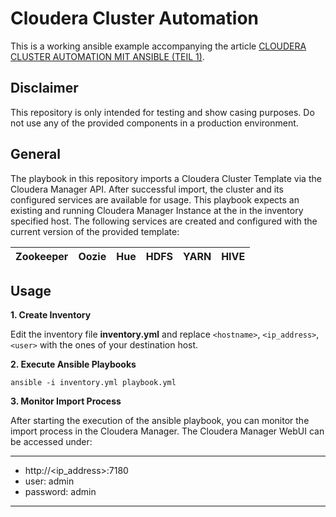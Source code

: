 # Cloudera Cluster Automation 
This is a working ansible example accompanying the article [CLOUDERA CLUSTER AUTOMATION MIT ANSIBLE (TEIL 1)](https://blog.ordix.de/technologien/cloudera-cluster-automation-mit-ansible-teil-1-1-1).

## Disclaimer

This repository is only intended for testing and show casing purposes.
Do not use any of the provided components in a production environment.

## General
The playbook in this repository imports a Cloudera Cluster Template via the Cloudera Manager API.
After successful import, the cluster and its configured services are available for usage.
This playbook expects an existing and running Cloudera Manager Instance at the in the inventory specified host.
The following services are created and configured with the current version of the provided template:


| Zookeeper | Oozie | Hue | HDFS | YARN | HIVE |
| --- | --- | --- | --- | --- | --- |

## Usage
**1. Create Inventory**

Edit the inventory file **inventory.yml** and replace `<hostname>`, `<ip_address>`, `<user>` with the ones of your destination host.

**2. Execute Ansible Playbooks**

```shell script
ansible -i inventory.yml playbook.yml
```

**3. Monitor Import Process**

After starting the execution of the ansible playbook, you can monitor the import process in the Cloudera Manager.
The Cloudera Manager WebUI can be accessed under:

---
- http://<ip_address>:7180
- user: admin
- password: admin
---
